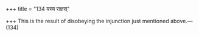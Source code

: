+++
title = "134 यस्य राज्ञस्"

+++
This is the result of disobeying the injunction just mentioned
above.—(134)


